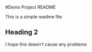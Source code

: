 #Demo Project README  

This is a simple readme file

## Heading 2

I hope this doesn't cause any problems




